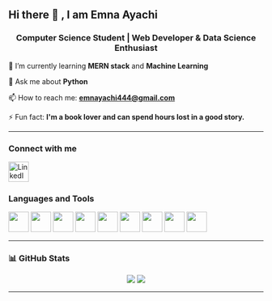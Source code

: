 ## Hi there 👋 , I am Emna Ayachi
<h3 align="center">Computer Science Student | Web Developer & Data Science Enthusiast</h3>

🌱 I’m currently learning **MERN stack** and **Machine Learning**

💬 Ask me about **Python**

📫 How to reach me: **emnayachi444@gmail.com**

⚡ Fun fact: **I'm a book lover and can spend hours lost in a good story.**

---
### Connect with me

<p align="left">
  <a href="https://www.linkedin.com/in/emna-a-875186330/" target="_blank">
    <img src="https://cdn.jsdelivr.net/gh/devicons/devicon/icons/linkedin/linkedin-original.svg" width="40" height="40" alt="LinkedIn"/>
  </a>
</p>

### Languages and Tools

<p align="left">
  <img src="https://cdn.jsdelivr.net/gh/devicons/devicon/icons/html5/html5-original.svg" width="40" height="40"/>
  <img src="https://cdn.jsdelivr.net/gh/devicons/devicon/icons/css3/css3-original.svg" width="40" height="40"/>
  <img src="https://cdn.jsdelivr.net/gh/devicons/devicon/icons/javascript/javascript-original.svg" width="40" height="40"/>
  <img src="https://cdn.jsdelivr.net/gh/devicons/devicon/icons/react/react-original.svg" width="40" height="40"/>
  <img src="https://cdn.jsdelivr.net/gh/devicons/devicon/icons/python/python-original.svg" width="40" height="40"/>
  <img src="https://cdn.jsdelivr.net/gh/devicons/devicon/icons/mongodb/mongodb-original.svg" width="40" height="40"/>
  <img src="https://cdn.jsdelivr.net/gh/devicons/devicon/icons/express/express-original.svg" width="40" height="40"/>
  <img src="https://cdn.jsdelivr.net/gh/devicons/devicon/icons/git/git-original.svg" width="40" height="40"/>
  <img src="https://cdn.jsdelivr.net/gh/devicons/devicon/icons/mysql/mysql-original.svg" width="40" height="40"/>
</p>

---

### 📊 GitHub Stats

<p align="center">
  <img src="https://github-readme-stats.vercel.app/api?username=Emna-Ayachi&show_icons=true&theme=radical" />
  <img src="https://github-readme-stats.vercel.app/api/top-langs/?username=Emna-Ayachi&layout=compact&theme=radical" />
</p>

---

